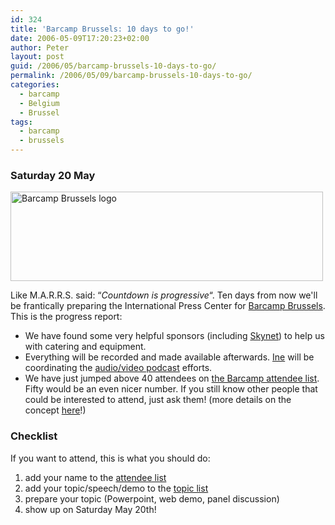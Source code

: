 ```yaml
---
id: 324
title: 'Barcamp Brussels: 10 days to go!'
date: 2006-05-09T17:20:23+02:00
author: Peter
layout: post
guid: /2006/05/barcamp-brussels-10-days-to-go/
permalink: /2006/05/09/barcamp-brussels-10-days-to-go/
categories:
  - barcamp
  - Belgium
  - Brussel
tags:
  - barcamp
  - brussels
---
```

### Saturday 20 May

[<img  width="500" src="http://static.flickr.com/45/139767078_ec3b5727c6.jpg" alt="Barcamp Brussels logo" height="143" />](http://www.flickr.com/photos/pforret/139767078/ "Photo Sharing")

Like M.A.R.R.S. said: &#8220;_Countdown is progressive_&#8220;. Ten days from now we'll be frantically preparing the International Press Center for [Barcamp Brussels](http://wiki.forret.com/index.php?title=BarcampBrussels). This is the progress report:

  * We have found some very helpful sponsors (including [Skynet](http://www.skynet.be)) to help us with catering and equipment.
  * Everything will be recorded and made available afterwards. [Ine](http://www.monuments.nu) will be coordinating the [audio/video podcast](http://wiki.forret.com/index.php?title=BarcampMedia) efforts.
  * We have just jumped above 40 attendees on [the Barcamp attendee list](http://barcamp.org/BarCampBrusselsForTheImpatient). Fifty would be an even nicer number. If you still know other people that could be interested to attend, just ask them! (more details on the concept [here](/2006/04/barcamp-brussels-less-than-a-month-to-go/)!)

### Checklist

If you want to attend, this is what you should do:

  1. add your name to the [attendee list](http://barcamp.org/BarCampBrusselsForTheImpatient)
  2. add your topic/speech/demo to the [topic list](http://wiki.forret.com/index.php?title=BarcampTopics)
  3. prepare your topic (Powerpoint, web demo, panel discussion)
  4. show up on Saturday May 20th!